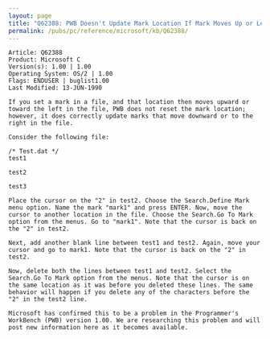 ```yaml
---
layout: page
title: "Q62388: PWB Doesn't Update Mark Location If Mark Moves Up or Left"
permalink: /pubs/pc/reference/microsoft/kb/Q62388/
---
```


	Article: Q62388
	Product: Microsoft C
	Version(s): 1.00 | 1.00
	Operating System: OS/2 | 1.00
	Flags: ENDUSER | buglist1.00
	Last Modified: 13-JUN-1990
	
	If you set a mark in a file, and that location then moves upward or
	toward the left in the file, PWB does not reset the mark location;
	however, it does correctly update marks that move downward or to the
	right in the file.
	
	Consider the following file:
	
	/* Test.dat */
	test1
	
	test2
	
	test3
	
	Place the cursor on the "2" in test2. Choose the Search.Define Mark
	menu option. Name the mark "mark1" and press ENTER. Now, move the
	cursor to another location in the file. Choose the Search.Go To Mark
	option from the menus. Go to "mark1". Note that the cursor is back on
	the "2" in test2.
	
	Next, add another blank line between test1 and test2. Again, move your
	cursor and go to mark1. Note that the cursor is back on the "2" in
	test2.
	
	Now, delete both the lines between test1 and test2. Select the
	Search.Go To Mark option from the menus. Note that the cursor is on
	the same location as it was before you deleted these lines. The same
	behavior will happen if you delete any of the characters before the
	"2" in the test2 line.
	
	Microsoft has confirmed this to be a problem in the Programmer's
	WorkBench (PWB) version 1.00. We are researching this problem and will
	post new information here as it becomes available.
